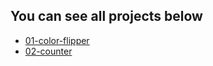 ## You can see all projects below

- [01-color-flipper](https://slider-flipper.netlify.app/index.html)
- [02-counter](https://countercom.netlify.app/)
